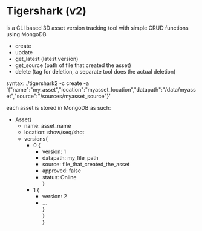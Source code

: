 # Tigershark (v2)
is a CLI based 3D asset version tracking tool with simple CRUD functions using MongoDB

- create
- update
- get_latest (latest version)
- get_source (path of file that created the asset)
- delete (tag for deletion, a separate tool does the actual deletion)

syntax:
./tigershark2 -c create -a '{"name":"my_asset","location":"myasset_location","datapath":"/data/myasset","source":"/sources/myasset_source"}'




each asset is stored in MongoDB as such:

- Asset{ <br>
  - <t>name: asset_name <br>
  - location: show/seq/shot <br>
  - versions{ <br>
    - 0 { <br>
      - version: 1 <br>
      - datapath: my_file_path <br>
      - source: file_that_created_the_asset <br>
      - approved: false <br>
      - status: Online <br>
    } <br>
    - 1 { <br>
      - version: 2 <br>
      - ... <br>
    } <br>
  } <br>
} <br>
